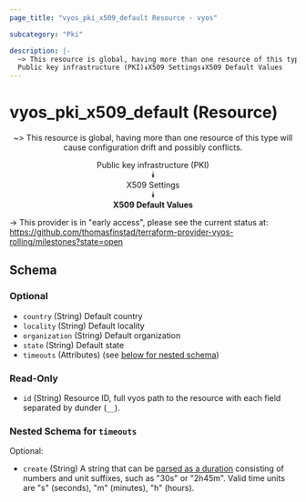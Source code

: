 ```yaml
---
page_title: "vyos_pki_x509_default Resource - vyos"

subcategory: "Pki"

description: |- 
  ~> This resource is global, having more than one resource of this type will cause configuration drift and possibly conflicts.
  Public key infrastructure (PKI)⯯X509 Settings⯯X509 Default Values
---
```


# vyos_pki_x509_default (Resource)
<center>

~> This resource is global, having more than one resource of this type will cause configuration drift and possibly conflicts.

Public key infrastructure (PKI)  
⯯  
X509 Settings  
⯯  
**X509 Default Values**


</center>

-> This provider is in "early access", please see the current status at: https://github.com/thomasfinstad/terraform-provider-vyos-rolling/milestones?state=open

## Schema

### Optional

- `country` (String) Default country
- `locality` (String) Default locality
- `organization` (String) Default organization
- `state` (String) Default state
- `timeouts` (Attributes) (see [below for nested schema](#nestedatt--timeouts))

### Read-Only

- `id` (String) Resource ID, full vyos path to the resource with each field separated by dunder (`__`).

<a id="nestedatt--timeouts"></a>
### Nested Schema for `timeouts`

Optional:

- `create` (String) A string that can be [parsed as a duration](https://pkg.go.dev/time#ParseDuration) consisting of numbers and unit suffixes, such as &#34;30s&#34; or &#34;2h45m&#34;. Valid time units are &#34;s&#34; (seconds), &#34;m&#34; (minutes), &#34;h&#34; (hours).  
